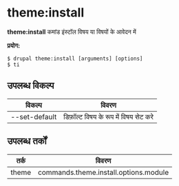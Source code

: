 # theme:install
**theme:install** कमांड इंस्टॉल विषय या विषयों के आवेदन में

**प्रयोग:**
```
$ drupal theme:install [arguments] [options] 
$ ti  
```

## उपलब्ध विकल्प
विकल्प | विवरण
-------|-------------
--set-default | डिफ़ॉल्ट विषय के रूप में विषय सेट करे

## उपलब्ध तर्कों
तर्क | विवरण
---------|-------------
theme | commands.theme.install.options.module
